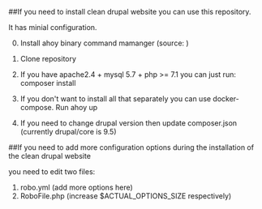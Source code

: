 ##If you need to install clean drupal website you can use this repository.


It has minial configuration.

0) Install ahoy binary command mamanger (source: )

1) Clone repository

2) If you have apache2.4 + mysql 5.7 + php >= 7.1 you can just run: composer install

3) If you don't want to install all that separately you can use docker-compose. Run ahoy up 

4) If you need to change drupal version then update composer.json (currently drupal/core is 9.5)


##If you need to add more configuration options during the installation of the clean drupal website

you need to edit two files:

1) robo.yml (add more options here)
2) RoboFile.php (increase $ACTUAL_OPTIONS_SIZE respectively)